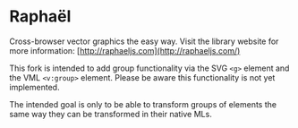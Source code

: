 # Raphaël

Cross-browser vector graphics the easy way. Visit the library website for more information: [http://raphaeljs.com](http://raphaeljs.com/)

This fork is intended to add group functionality via the SVG `<g>` element and the VML `<v:group>` element. Please be aware this functionality is not yet implemented.

The intended goal is only to be able to transform groups of elements the same way they can be transformed in their native MLs.